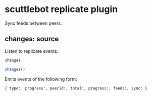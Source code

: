 # scuttlebot replicate plugin

Sync feeds between peers.


## changes: source

Listen to replicate events.

```bash
changes
```

```js
changes()
```

Emits events of the following form:

```
{ type: 'progress', peerid:, total:, progress:, feeds:, sync: }
```